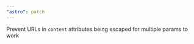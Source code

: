 ```yaml
---
"astro": patch
---
```


Prevent URLs in `content` attributes being escaped for multiple params to work
